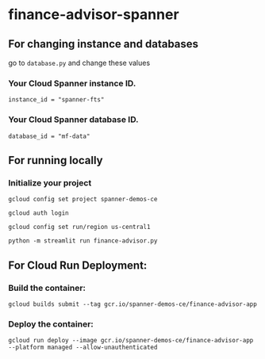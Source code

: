 # finance-advisor-spanner

## For changing instance and databases 
go to ```database.py``` and change these values
### Your Cloud Spanner instance ID.
```instance_id = "spanner-fts"```
### Your Cloud Spanner database ID.
```database_id = "mf-data"```

## For running locally

### Initialize your project 
    gcloud config set project spanner-demos-ce

    gcloud auth login

    gcloud config set run/region us-central1

    python -m streamlit run finance-advisor.py

## For Cloud Run Deployment:

### Build the container: 
    gcloud builds submit --tag gcr.io/spanner-demos-ce/finance-advisor-app
### Deploy the container: 
    gcloud run deploy --image gcr.io/spanner-demos-ce/finance-advisor-app --platform managed --allow-unauthenticated

